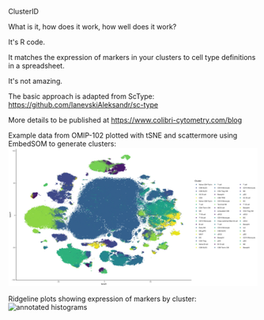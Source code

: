 ClusterID

What is it, how does it work, how well does it work?

It's R code.

It matches the expression of markers in your clusters to cell type definitions in a spreadsheet.

It's not amazing.

The basic approach is adapted from ScType:
https://github.com/IanevskiAleksandr/sc-type

More details to be published at https://www.colibri-cytometry.com/blog


Example data from OMIP-102 plotted with tSNE and scattermore using EmbedSOM to generate clusters:
![annotated tSNE](https://github.com/DrCytometer/ClusterID/blob/main/tsne_with_cluster_labels.jpg?raw=true)

Ridgeline plots showing expression of markers by cluster:
![annotated histograms](https://github.com/DrCytometer/ClusterID/blob/main/cluster_histograms.jpg?raw=true)
